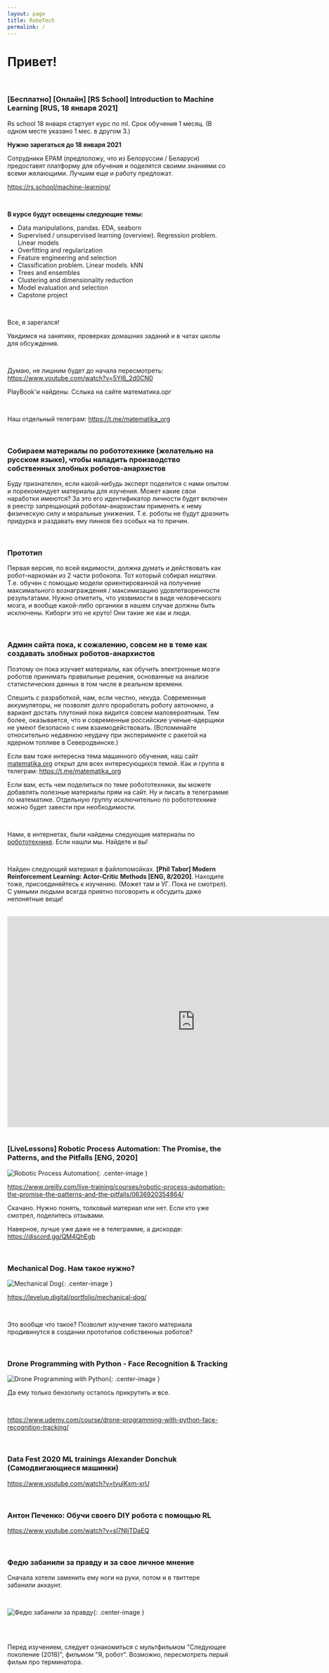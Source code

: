 ```yaml
---
layout: page
title: RoboTech
permalink: /
---
```


# Привет!

<br/>

### [Бесплатно] [Онлайн] [RS School] Introduction to Machine Learning [RUS, 18 января 2021]

Rs school 18 января стартует курс по ml. Срок обучения 1 месяц. (В одном месте указано 1 мес. в другом 3.)

**Нужно зарегаться до 18 января 2021**

Сотрудники EPAM (предположу, что из Белоруссии / Беларуси) предоставят платформу для обучения и поделятся своими знаниями со всеми желающими. Лучшим еще и работу предложат.

https://rs.school/machine-learning/

<br/>

**В курсе будут освещены следующие темы:**

- Data manipulations, pandas. EDA, seaborn
- Supervised / unsupervised learning (overview). Regression problem. Linear models
- Overfitting and regularization
- Feature engineering and selection
- Classification problem. Linear models. kNN
- Trees and ensembles
- Clustering and dimensionality reduction
- Model evaluation and selection
- Capstone project

<br/>

Все, я зарегался!

Увидимся на занятиях, проверках домашних заданий и в чатах школы для обсуждения.

<br/>

Думаю, не лишним будет до начала пересмотреть: https://www.youtube.com/watch?v=5Yl6_2d0CN0

PlayBook'и найдены. Сслыка на сайте математика.орг

<br/>

Наш отдельный телеграм: https://t.me/matematika_org

<br/>

### Собираем материалы по робототехнике (желательно на русском языке), чтобы наладить производство собственных злобных роботов-анархистов

Буду признателен, если какой-нибудь эксперт поделится с нами опытом и порекомендует материалы для изучения. Может какие свои наработки имеются? За это его идентификатор личности будет включен в реестр запрещающий роботам-анархистам применять к нему физическую силу и моральные унижения. Т.е. роботы не будут дразнить придурка и раздавать ему пинков без особых на то причин.

<br/>

### Прототип

Первая версия, по всей видимости, должна думать и действовать как робот-наркоман из 2 части робокопа. Тот который собирал ништяки. Т.е. обучен с помощью модели ориентированной на получение максимального вознаграждения / максимизацию удовлетворенности результатами. Нужно отметить, что уязвимости в виде человеческого мозга, и вообще какой-либо органики в нашем случае должны быть исключены. Киборги это не круто! Они такие же как и люди.

<br/>

### Админ сайта пока, к сожалению, совсем не в теме как создавать злобных роботов-анархистов

Поэтому он пока изучает материалы, как обучить электронные мозги роботов принимать правильные решения, основанные на анализе статистических данных в том числе в реальном времени.

Спешить с разработкой, нам, если честно, некуда. Современные аккумуляторы, не позволят долго проработать роботу автономно, а вариант достать плутоний пока видится совсем маловероятным. Тем более, оказывается, что и современные российские ученые-ядерщики не умеют безопасно с ним взаимодействовать. (Вспоминайте относительно недавнюю неудачу при эксперименте с ракетой на ядерном топливе в Северодвинске.)

Если вам тоже интересна тема машинного обучения, наш сайт <a href="//matematika.org">matematika.org</a> открыт для всех интересующихся темой. Как и группа в телеграм: https://t.me/matematika_org

Если вам, есть чем поделиться по теме робототехники, вы можете добавлять полезные материалы прям на сайт. Ну и писать в телеграмме по математике. Отдельную группу исключительно по робототехнике можно будет завести при необходимости.

<br/>

Нами, в интернетах, были найдены следующие материалы по <a href="/videos/">робототехнике</a>. Если нашли мы. Найдете и вы!

<br/>

Найден следующий материал в файлопомойках. **[Phil Tabor] Modern Reinforcement Learning: Actor-Critic Methods [ENG, 8/2020]**. Находите тоже, присоединяйтесь к изучению. (Может там и УГ. Пока не смотрел). С умными людьми всегда приятно поговорить и обсудить даже непонятные вещи!

<br/>

<div align="center">
    <iframe width="853" height="480" src="https://www.youtube.com/embed/p9LGYVbaQco" frameborder="0" allow="accelerometer; autoplay; encrypted-media; gyroscope; picture-in-picture" allowfullscreen></iframe>
</div>

<br/>

### [LiveLessons] Robotic Process Automation: The Promise, the Patterns, and the Pitfalls [ENG, 2020]

![Robotic Process Automation](/img/livelessons-robotic-process-automation.jpg 'Robotic Process Automation'){: .center-image }

https://www.oreilly.com/live-training/courses/robotic-process-automation-the-promise-the-patterns-and-the-pitfalls/0636920354864/

Скачано. Нужно понять, толковый материал или нет.
Если кто уже смотрел, поделитесь отзывами.

Наверное, лучше уже даже не в телеграмме, а дискорде:  
https://discord.gg/QM4QhEgb

<br/>

### Mechanical Dog. Нам такое нужно?

![Mechanical Dog](/img/MechanicalDog.jpg 'Mechanical Dog'){: .center-image }

https://levelup.digital/portfolio/mechanical-dog/

<br/>

Это вообще что такое? Позволит изучение такого материала продивинутся в создании прототипов собственных роботов?

<br/>

### Drone Programming with Python - Face Recognition & Tracking

![Drone Programming with Python](/img/DroneProgramming.jpg 'Drone Programming with Python'){: .center-image }

Да ему только бензопилу осталось прикрутить и все.

<br/>

https://www.udemy.com/course/drone-programming-with-python-face-recognition-tracking/

<br/>

### Data Fest 2020 ML trainings Alexander Donchuk (Самодвигающиеся машинки)

https://www.youtube.com/watch?v=tyulKxm-xrU

<br/>

### Антон Печенко: Обучи своего DIY робота с помощью RL

https://www.youtube.com/watch?v=sl7NIjTDaEQ

<br/>

### Федю забанили за правду и за свое личное мнение

Сначала хотели заменить ему ноги на руки, потом и в твиттере забанили аккаунт.

<br/>

![Федю забанили за правду](/img/redor-01.jpeg 'Федю забанили за правду'){: .center-image }

<br/>
<br/>

Перед изучением, следует ознакомиться с мультфильмом "Следующее поколение (2018)", фильмом "Я, робот". Возможно, пересмотреть перый фильм про терминатора.
